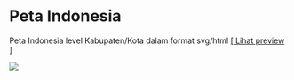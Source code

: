 # Peta Indonesia
Peta Indonesia level Kabupaten/Kota dalam format svg/html
[[ Lihat preview ]](https://rezkyyayang.github.io/maps/indonesia.html)

<img src="https://mapsvg.com/static/maps/geo-calibrated/indonesia.svg"/>
